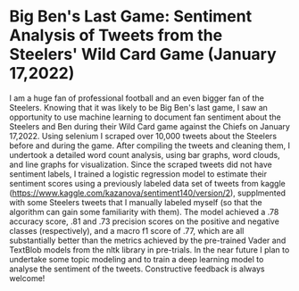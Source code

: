 # Big Ben's Last Game: Sentiment Analysis of Tweets from the Steelers' Wild Card Game (January 17,2022) 
I am a huge fan of professional football and an even bigger fan of the Steelers. Knowing that it was likely to be Big Ben's last game, I saw an opportunity to use machine learning to document fan sentiment about the Steelers and Ben during their Wild Card game against the Chiefs on January 17,2022. Using selenium I scraped over 10,000 tweets about the Steelers before and during the game. After compiling the tweets and cleaning them, I undertook a detailed word count analysis, using bar graphs, word clouds, and line graphs for visualization. Since the scraped tweets did not have sentiment labels, I trained a logistic regression model to estimate their sentiment scores using a previously labeled data set of tweets from kaggle (https://www.kaggle.com/kazanova/sentiment140/version/2), supplmented with some Steelers tweets that I manually labeled myself (so that the algorithm can gain some familiarity with them). The model achieved a .78 accuracy score, .81 and .73 precision scores on the positive and negative classes (respectively), and a macro f1 score of .77, which are all substantially better than the metrics achieved by the pre-trained Vader and TextBlob models from the nltk library in pre-trials. In the near future I plan to undertake some topic modeling and to train a deep learning model to analyse the sentiment of the tweets. Constructive feedback is always welcome!    

